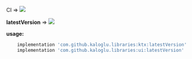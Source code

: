 CI => [![](https://jitci.com/gh/kaloglu/libraries/svg)](https://jitci.com/gh/kaloglu/libraries)

**latestVersion** => [![](https://jitpack.io/v/kaloglu/libraries.svg)](https://jitpack.io/#kaloglu/libraries)


**usage:** 
```groovy
    implementation 'com.github.kaloglu.libraries:ktx:latestVersion'
    implementation 'com.github.kaloglu.libraries:ui:latestVersion'
```



